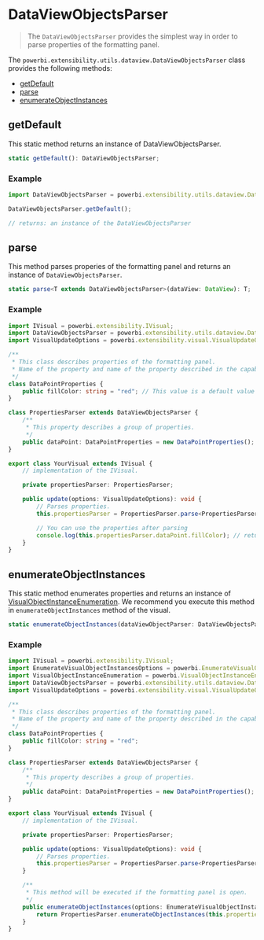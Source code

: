 # DataViewObjectsParser
> The ```DataViewObjectsParser``` provides the simplest way in order to parse properties of the formatting panel.

The ```powerbi.extensibility.utils.dataview.DataViewObjectsParser``` class provides the following methods:

* [getDefault](#getdefault)
* [parse](#parse)
* [enumerateObjectInstances](#enumerateobjectinstances)


## getDefault

This static method returns an instance of DataViewObjectsParser.

```typescript
static getDefault(): DataViewObjectsParser;
```

### Example

```typescript
import DataViewObjectsParser = powerbi.extensibility.utils.dataview.DataViewObjectsParser;

DataViewObjectsParser.getDefault();

// returns: an instance of the DataViewObjectsParser
```

## parse

This method parses properies of the formatting panel and returns an instance of ```DataViewObjectsParser```.

```typescript
static parse<T extends DataViewObjectsParser>(dataView: DataView): T;
```

### Example

```typescript
import IVisual = powerbi.extensibility.IVisual;
import DataViewObjectsParser = powerbi.extensibility.utils.dataview.DataViewObjectsParser;
import VisualUpdateOptions = powerbi.extensibility.visual.VisualUpdateOptions;

/**
 * This class describes properties of the formatting panel.
 * Name of the property and name of the property described in the capabilities should be the same.
 */
class DataPointProperties {
    public fillColor: string = "red"; // This value is a default value of the property.
}

class PropertiesParser extends DataViewObjectsParser {
    /**
     * This property describes a group of properties.
     */
    public dataPoint: DataPointProperties = new DataPointProperties();
}

export class YourVisual extends IVisual {
    // implementation of the IVisual.

    private propertiesParser: PropertiesParser;

    public update(options: VisualUpdateOptions): void {
        // Parses properties.
        this.propertiesParser = PropertiesParser.parse<PropertiesParser>(options.dataViews[0]);

        // You can use the properties after parsing
        console.log(this.propertiesParser.dataPoint.fillColor); // returns "red" as default value, it will be updated automatically after any change of the formatting panel.
    }
}
```

## enumerateObjectInstances

This static method enumerates properties and returns an instance of [VisualObjectInstanceEnumeration](https://github.com/Microsoft/PowerBI-visuals-tools/blob/master/templates/visuals/.api/v1.2.0/PowerBI-visuals.d.ts#L1015).
We recommend you execute this method in ```enumerateObjectInstances``` method of the visual.

```typescript
static enumerateObjectInstances(dataViewObjectParser: DataViewObjectsParser, options: EnumerateVisualObjectInstancesOptions): VisualObjectInstanceEnumeration;
```

### Example

```typescript
import IVisual = powerbi.extensibility.IVisual;
import EnumerateVisualObjectInstancesOptions = powerbi.EnumerateVisualObjectInstancesOptions;
import VisualObjectInstanceEnumeration = powerbi.VisualObjectInstanceEnumeration;
import DataViewObjectsParser = powerbi.extensibility.utils.dataview.DataViewObjectsParser;
import VisualUpdateOptions = powerbi.extensibility.visual.VisualUpdateOptions;

/**
 * This class describes properties of the formatting panel.
 * Name of the property and name of the property described in the capabilities should be the same.
 */
class DataPointProperties {
    public fillColor: string = "red";
}

class PropertiesParser extends DataViewObjectsParser {
    /**
     * This property describes a group of properties.
     */
    public dataPoint: DataPointProperties = new DataPointProperties();
}

export class YourVisual extends IVisual {
    // implementation of the IVisual.

    private propertiesParser: PropertiesParser;

    public update(options: VisualUpdateOptions): void {
        // Parses properties.
        this.propertiesParser = PropertiesParser.parse<PropertiesParser>(options.dataViews[0]);
    }

    /**
     * This method will be executed if the formatting panel is open.
     */
    public enumerateObjectInstances(options: EnumerateVisualObjectInstancesOptions): VisualObjectInstanceEnumeration {
        return PropertiesParser.enumerateObjectInstances(this.propertiesParser, options);
    }
}
```